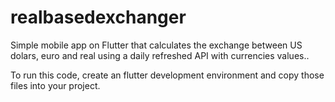# realbasedexchanger

Simple mobile app on Flutter that calculates the exchange between US dolars, euro and real using a daily refreshed API with 
currencies values..

To run this code, create an flutter development environment and copy those files into your project.
